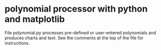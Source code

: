 # polynomial processor with python and matplotlib
File polynomial.py processes pre-defined or user-entered polynomials and produces charts and text.
See the comments at the top of the file for instructions.

